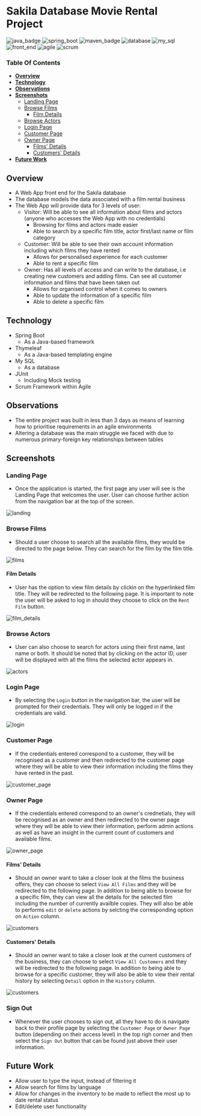 # Sakila Database Movie Rental Project

![java_badge](https://img.shields.io/badge/-Java-lightgrey?style=for-the-badge&logo=appveyor)
![spring_boot](https://img.shields.io/badge/-Spring%20Boot-green?style=for-the-badge&logo=appveyor)
![maven_badge](https://img.shields.io/badge/-Maven-yellow?style=for-the-badge&logo=appveyor) 
![database](https://img.shields.io/badge/-Database-orange?style=for-the-badge&logo=appveyor)
![my_sql](https://img.shields.io/badge/-My%20SQL-orange?style=for-the-badge&logo=appveyor)
![front_end](https://img.shields.io/badge/-Front%20End-purple?style=for-the-badge&logo=appveyor)
![agile](https://img.shields.io/badge/-Agile-blue?style=for-the-badge&logo=appveyor)
![scrum](https://img.shields.io/badge/-Scrum-red?style=for-the-badge&logo=appveyor)

### **Table Of Contents**
  * [**Overview**](#overview)
  * [**Technology**](#technology)
  * [**Observations**](#observations)
  * [**Screenshots**](#screenshots)
      - [Landing Page](#landing-page)
      - [Browse Films](#browse-films)
      	- [Film Details](#film-details)
      - [Browse Actors](#browse-actors)
      - [Login Page](#login-page)
      - [Customer Page](#customer-page)
      - [Owner Page](#owner-page)
      	- [Films' Details](#films-details)
      	- [Customers' Details](#customers-details)
  * [**Future Work**](#future-work)


## **Overview**
- A Web App front end for the Sakila database
- The database models the data associated with a film rental business
- The Web App will provide data for 3 levels of user:
	- Visitor: Will be able to see all information about films and actors (anyone who accesses the Web App with no credentials)
		- Browsing for films and actors made easier
		- Able to search by a specific film title, actor first/last name or film category
	- Customer: Will be able to see their own account information including which films they have rented
		- Allows for personalised experience for each customer
		- Able to rent a specific film
	- Owner: Has all levels of access and can write to the database, i.e creating new customers and adding films. Can see all customer information and films that have been taken out
		- Allows for organised control when it comes to owners
		- Able to update the information of a specific film
		- Able to delete a specific film


## **Technology**
- Spring Boot
	- As a Java-based framework
- Thymeleaf
	- As a Java-based templating engine
- My SQL
	- As a database
- JUnit
	- Including Mock testing
- Scrum Framework within Agile


## **Observations**
- The entire project was built in less than 3 days as means of learning how to prioritise requirements in an agile environments
- Altering a database was the main struggle we faced with due to numerous primary-foreign key relationships between tables


## **Screenshots**

### **Landing Page**
- Once the application is started, the first page any user will see is the Landing Page that welcomes the user. User can choose further action from the navigation bar at the top of the screen.

![landing](https://github.com/janjakovacevic/TheSakilaProject/blob/dev/sakila%20assets/landing-page.png)

### **Browse Films**
- Should a user choose to search all the available films, they would be directed to the page below. They can search for the film by the film title.

![films](https://github.com/janjakovacevic/TheSakilaProject/blob/dev/sakila%20assets/browse-films.png)

#### **Film Details**
- User has the option to view film details by clickin on the hyperlinked film title. They will be redirected to the following page. It is important to note the user will be asked to log in should they choose to click on the `Rent Film` button.

![film_details](https://github.com/janjakovacevic/TheSakilaProject/blob/dev/sakila%20assets/film-details.png)

### **Browse Actors**
- User can also choose to search for actors using their first name, last name or both. It should be noted that by clicking on the actor ID, user will be displayed with all the films the selected actor appears in.

![actors](https://github.com/janjakovacevic/TheSakilaProject/blob/dev/sakila%20assets/browse-actors.png)

### **Login Page**
- By selecting the `Login` button in the navigation bar, the user will be prompted for their credentials. They will only be logged in if the credentials are valid.

![login](https://github.com/janjakovacevic/TheSakilaProject/blob/dev/sakila%20assets/login-page.png)

### **Customer Page**
- If the credentials entered correspond to a customer, they will be recognised as a customer and then redirected to the customer page where they will be able to view their information including the films they have rented in the past.

![customer_page](https://github.com/janjakovacevic/TheSakilaProject/blob/dev/sakila%20assets/customer-page.png)

### **Owner Page**
- If the credentials entered correspond to an owner's crednetials, they will be recognised as an owner and then redirected to the owner page where they will be able to view their information, perform admin actions as well as have an insight in the current count of customers and available films.

![owner_page](https://github.com/janjakovacevic/TheSakilaProject/blob/dev/sakila%20assets/owner%20page.png)

#### **Films' Details**
- Should an owner want to take a closer look at the films the business offers, they can choose to select `View All Films` and they will be redirected to the following page. In addition to being able to browse for a specific film, they can view all the details for the selected film including the number of currently availble copies. They will also be able to performs `edit` or `delete` actions by selcting the corresponding option on `Action` column.

![customers](https://github.com/janjakovacevic/TheSakilaProject/blob/dev/sakila%20assets/films.png)

#### **Customers' Details**
- Should an owner want to take a closer look at the current customers of the business, they can choose to select `View All Customers` and they will be redirected to the following page. In addition to being able to browse for a specific customer, they will also be able to view their rental history by selecting `Detail` option in the `History` column.

![customers](https://github.com/janjakovacevic/TheSakilaProject/blob/dev/sakila%20assets/customers.png)

### **Sign Out**
- Whenever the user chooses to sign out, all they have to do is navigate back to their profile page by selecting the `Customer Page` or `Owner Page` button (depending on their access level) in the top righ corner and then select the `Sign Out` button that can be found just above their user information.

## **Future Work**
- Allow user to type the input, instead of filtering it
- Allow search for films by language
- Allow for changes in the inventory to be made to reflect the most up to date rental status
- Edit/delete user functionality





